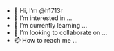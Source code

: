 - 👋 Hi, I’m @h1713r
- 👀 I’m interested in ...
- 🌱 I’m currently learning ...
- 💞️ I’m looking to collaborate on ...
- 📫 How to reach me ...

<!---
h1713r/h1713r is a ✨ special ✨ repository because its `README.md` (this file) appears on your GitHub profile.
You can click the Preview link to take a look at your changes.
--->
